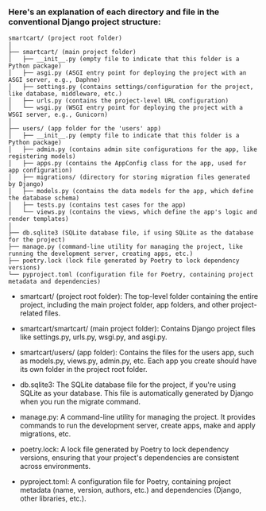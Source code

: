 ### Here's an explanation of each directory and file in the conventional Django project structure:


```
smartcart/ (project root folder)
│
├── smartcart/ (main project folder)
│   ├── __init__.py (empty file to indicate that this folder is a Python package)
│   ├── asgi.py (ASGI entry point for deploying the project with an ASGI server, e.g., Daphne)
│   ├── settings.py (contains settings/configuration for the project, like database, middleware, etc.)
│   ├── urls.py (contains the project-level URL configuration)
│   └── wsgi.py (WSGI entry point for deploying the project with a WSGI server, e.g., Gunicorn)
│
├── users/ (app folder for the 'users' app)
│   ├── __init__.py (empty file to indicate that this folder is a Python package)
│   ├── admin.py (contains admin site configurations for the app, like registering models)
│   ├── apps.py (contains the AppConfig class for the app, used for app configuration)
│   ├── migrations/ (directory for storing migration files generated by Django)
│   ├── models.py (contains the data models for the app, which define the database schema)
│   ├── tests.py (contains test cases for the app)
│   └── views.py (contains the views, which define the app's logic and render templates)
│
├── db.sqlite3 (SQLite database file, if using SQLite as the database for the project)
├── manage.py (command-line utility for managing the project, like running the development server, creating apps, etc.)
├── poetry.lock (lock file generated by Poetry to lock dependency versions)
└── pyproject.toml (configuration file for Poetry, containing project metadata and dependencies)

```


- smartcart/ (project root folder): The top-level folder containing the entire project, including the main project folder, app folders, and other project-related files.

- smartcart/smartcart/ (main project folder): Contains Django project files like settings.py, urls.py, wsgi.py, and asgi.py.

- smartcart/users/ (app folder): Contains the files for the users app, such as models.py, views.py, admin.py, etc. Each app you create should have its own folder in the project root folder.

- db.sqlite3: The SQLite database file for the project, if you're using SQLite as your database. This file is automatically generated by Django when you run the migrate command.

- manage.py: A command-line utility for managing the project. It provides commands to run the development server, create apps, make and apply migrations, etc.

- poetry.lock: A lock file generated by Poetry to lock dependency versions, ensuring that your project's dependencies are consistent across environments.

- pyproject.toml: A configuration file for Poetry, containing project metadata (name, version, authors, etc.) and dependencies (Django, other libraries, etc.).
